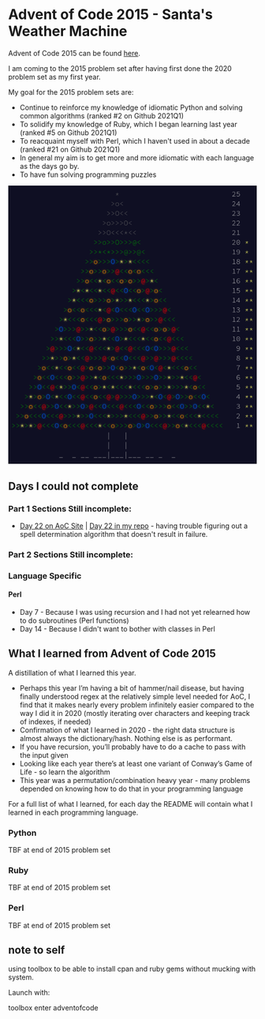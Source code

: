# Advent of Code 2015 - Santa's Weather Machine

Advent of Code 2015 can be found [here](https://adventofcode.com/2015).

I am coming to the 2015 problem set after having first done the 2020 problem set as my first year.

My goal for the 2015 problem sets are:

- Continue to reinforce my knowledge of idiomatic Python and solving common algorithms (ranked #2 on Github 2021Q1)
- To solidify my knowledge of Ruby, which I began learning last year (ranked #5 on Github 2021Q1)
- To reacquaint myself with Perl, which I haven't used in about a decade (ranked #21 on Github 2021Q1)
- In general my aim is to get more and more idiomatic with each language as the days go by.
- To have fun solving programming puzzles

![2015 ascii art](https://github.com/djotaku/adventofcode/blob/main/screenshots/2015_acii_art_20210913.png)

## Days I could not complete
### Part 1 Sections Still incomplete:
- [Day 22 on AoC Site](https://adventofcode.com/2015/day/22) | [Day 22 in my repo](https://github.com/djotaku/adventofcode/tree/main/2015/Day_22) - having trouble figuring out a spell determination algorithm that doesn't result in failure.
### Part 2 Sections Still incomplete:

### Language Specific

#### Perl
- Day 7 - Because I was using recursion and I had not yet relearned how to do subroutines (Perl functions)
- Day 14 - Because I didn't want to bother with classes in Perl

## What I learned from Advent of Code 2015

A distillation of what I learned this year.

- Perhaps this year I’m having a bit of hammer/nail disease, but having finally understood regex at the relatively simple level needed for AoC, I find that it makes nearly every problem infinitely easier compared to the way I did it in 2020 (mostly iterating over characters and keeping track of indexes, if needed)
- Confirmation of what I learned in 2020 - the right data structure is almost always the dictionary/hash. Nothing else is as performant.
- If you have recursion, you’ll probably have to do a cache to pass with the input given
- Looking like each year there’s at least one variant of Conway’s Game of Life - so learn the algorithm
- This year was a permutation/combination heavy year - many problems depended on knowing how to do that in your programming language


For a full list of what I learned, for each day the README will contain what I learned in each programming language.

### Python

TBF at end of 2015 problem set

### Ruby

TBF at end of 2015 problem set

### Perl

TBF at end of 2015 problem set

## note to self

using toolbox to be able to install cpan and ruby gems without mucking with system.

Launch with:

toolbox enter adventofcode
